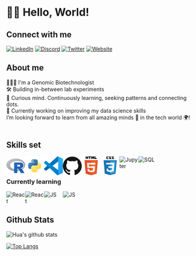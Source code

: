 
<h1 align="left">
👋🏼 Hello, World!</h1>

<h2 align="left"> Connect with me </h2>

[![LinkedIn](https://img.shields.io/badge/LinkedIn-0077B5?style=for-the-badge&logo=linkedin&logoColor=white)](hhttps://www.linkedin.com/in/pmagana/)
[![Discord](https://img.shields.io/badge/Discord-7289DA?style=for-the-badge&logo=discord&logoColor=white)](https://discordapp.com/users/Paulyna#0095)
[![Twitter](https://img.shields.io/badge/Twitter-1DA1F2?style=for-the-badge&logo=twitter&logoColor=white)](https://twitter.com/PaulynaMagana)
[![Website](https://img.shields.io/badge/website-000000?style=for-the-badge&logo=About.me&logoColor=white)](https://paulynamagana.github.io/Portfolio_paulyna/)

<div align="left">
<h2 align"left"> About me </h2>
👩🏻‍🔬  I'm a Genomic Biotechnologist <br />
🛠  Building in-between lab experiments <br /> 
👀  Curious mind. Continuously learning, seeking patterns and connecting dots.  <br />
🌱  Currently working on improving my data science skills <br />
 I’m looking forward to learn from all amazing minds 🧠 in the tech world 🌍!  <br />

</div>


<br>
<div align="left">
    <h2 align='left'>
    Skills set </h2>
    
<img align="left" alt="R" width="50px"
     src="https://raw.githubusercontent.com/github/explore/80688e429a7d4ef2fca1e82350fe8e3517d3494d/topics/r/r.png" />
<img align="left" alt="Python" width="50px"
     src="https://raw.githubusercontent.com/github/explore/80688e429a7d4ef2fca1e82350fe8e3517d3494d/topics/python/python.png" />
<img align="left" alt="Visual Studio Code" width="50px"
     src="https://raw.githubusercontent.com/github/explore/80688e429a7d4ef2fca1e82350fe8e3517d3494d/topics/visual-studio-code/visual-studio-code.png" />
<img align="left" alt="GitHub" width="50px"
     src="https://raw.githubusercontent.com/github/explore/78df643247d429f6cc873026c0622819ad797942/topics/github/github.png" />
<img align="left" alt="HTML5" width="50px"
     src="https://raw.githubusercontent.com/github/explore/80688e429a7d4ef2fca1e82350fe8e3517d3494d/topics/html/html.png" />
<img align="left" alt="CSS3" width="50px"
     src="https://raw.githubusercontent.com/github/explore/80688e429a7d4ef2fca1e82350fe8e3517d3494d/topics/css/css.png" />
<img align="left" alt="Jupyter" width="50px"
     src="https://cdn.jsdelivr.net/gh/devicons/devicon/icons/jupyter/jupyter-original-wordmark.svg"/>
<img align="left" alt="SQL" src="https://img.icons8.com/color/50/000000/postgreesql.png"/>
<br>
<br>


### Currently learning
<img align="left" alt="React" width="50px" src="https://cdn.jsdelivr.net/gh/devicons/devicon/icons/heroku/heroku-original.svg" />
<img align="left" alt="React" width="50px" src="https://cdn.jsdelivr.net/gh/devicons/devicon/icons/react/react-original.svg" />
<img align="left" alt="JS" width="50px" src="https://cdn.jsdelivr.net/gh/devicons/devicon/icons/javascript/javascript-plain.svg"/>
<img align="left" alt="JS" width="50px" src="https://cdn.jsdelivr.net/gh/devicons/devicon/icons/tensorflow/tensorflow-original.svg" />
</div>

<br>
<br>
<div align="left">
    <h2 align='left'>
Github Stats</h2>
    
![Hua's github stats](https://github-readme-stats.vercel.app/api?username=paulynamagana&show_icons=true)
    
[![Top Langs](https://github-readme-stats.vercel.app/api/top-langs/?username=paulynamagana&layout=compact)](https://github.com/paulynamagana/github-readme-stats)

